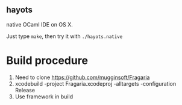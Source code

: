 hayots
------

native OCaml IDE on OS X.

Just type `make`, then try it with `./hayots.native`

# Build procedure

1. Need to clone https://github.com/mugginsoft/Fragaria
2. xcodebuild -project Fragaria.xcodeproj -alltargets -configuration Release
3. Use framework in build

